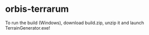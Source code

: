 # orbis-terrarum

To run the build (Windows), download build.zip, unzip it and launch TerrainGenerator.exe!
